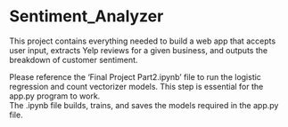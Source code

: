 # Sentiment_Analyzer

This project contains everything needed to build a web app that accepts user input, extracts Yelp reviews for a given business, and outputs the breakdown of customer sentiment.

Please reference the ‘Final Project Part2.ipynb’ file to run the logistic regression and count vectorizer models.  This step is essential for the app.py program to work.  
The .ipynb file builds, trains, and saves the models required in the app.py file.
